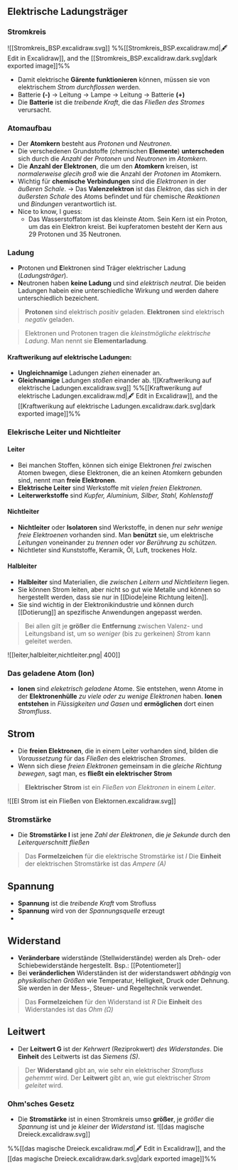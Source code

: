 ## Elektrische Ladungsträger
### Stromkreis
![[Stromkreis_BSP.excalidraw.svg]]
%%[[Stromkreis_BSP.excalidraw.md|🖋 Edit in Excalidraw]], and the [[Stromkreis_BSP.excalidraw.dark.svg|dark exported image]]%%
- Damit elektrische **Gärente funktionieren** können, müssen sie von elektrischem *Strom durchflossen* werden.
- Batterie **(-)** → Leitung → Lampe → Leitung → Batterie **(+)** 
- Die **Batterie** ist die *treibende Kraft*, die das *Fließen des Stromes* verursacht.

### Atomaufbau
- Der **Atomkern** besteht aus *Protonen* und *Neutronen*.
- Die verschedenen Grundstoffe (chemischen **Elemente**) **unterscheden** sich durch die *Anzahl* der *Protonen* und *Neutronen* im *Atomkern*.
- Die **Anzahl der Elektronen**, die um den **Atomkern** kreisen, ist *normalerweise glecih groß* wie die Anzahl der *Protonen* im Atomkern.
- Wichtig für **chemische Verbindungen** sind die *Elektronen* in der *äußeren Schale*.
  → Das **Valenzelektron** ist das *Elektron*, das sich in der *äußersten Schale* des Atoms befindet und für chemische *Reaktionen* und *Bindungen* verantwortlich ist.
- Nice to know, I guess:
	- Das Wasserstoffatom ist das kleinste Atom. Sein Kern ist ein Proton,  um das ein Elektron kreist. Bei kupferatomen besteht der Kern aus 29 Protonen und 35 Neutronen.

### Ladung
- **P**rotonen und **E**lektronen sind Träger elektrischer Ladung (*Ladungsträger*).
- **N**eutronen haben **keine Ladung** und sind *elektrisch neutral*. Die beiden Ladungen habein eine unterschiedliche Wirkung und werden dahere unterschiedlich bezeichent.

>**Protonen** sind elektrisch *positiv* geladen.
>**Elektronen** sind elektrisch *negativ* geladen.

>Elektronen und Protonen tragen die *kleinstmögliche elektrische Ladung*. Man nennt sie **Elementarladung**.

 #### Kraftwerikung auf elektrische Ladungen:
 - **Ungleichnamige** Ladungen *ziehen* einenader an. 
 - **Gleichnamige** Ladungen *stoßen* einander ab.
![[Kraftwerikung auf elektrische Ladungen.excalidraw.svg]]
%%[[Kraftwerikung auf elektrische Ladungen.excalidraw.md|🖋 Edit in Excalidraw]], and the [[Kraftwerikung auf elektrische Ladungen.excalidraw.dark.svg|dark exported image]]%%
### Elekrische Leiter und Nichtleiter
#### Leiter
- Bei manchen Stoffen, können sich einige Elektronen *frei* zwischen Atomen bwegen, diese Elektronen, die an keinen Atomkern gebunden sind, nennt man **freie Elektronen**.
-  **Elektrische Leiter** sind Werkstoffe mit *vielen freien Elektronen*.
- **Leiterwerkstoffe** sind *Kupfer, Aluminium, Silber, Stahl, Kohlenstoff*
#### Nichtleiter
- **Nichtleiter** oder **Isolatoren** sind Werkstoffe, in denen nur *sehr wenige freie Elektroenen* vorhanden sind. Man **benützt** sie, um elektrische *Leitungen* voneinander zu *trennen* oder *vor Berührung* zu *schützen*.
- Nichtleter sind Kunststoffe, Keramik, Öl, Luft, trockenes Holz.
#### Halbleiter
- **Halbleiter** sind Materialien, die *zwischen Leitern und Nichtleitern* liegen.
- Sie können Strom leiten, aber nicht so gut wie Metalle und können so hergestellt werden, dass sie nur in [[Diode|eine Richtung leiten]]. 
- Sie sind wichtig in der Elektronikindustrie und können durch [[Dotierung]] an spezifische Anwendungen angepasst werden.
 
>Bei allen gilt je **größer** die **Entfernung** zwischen Valenz- und Leitungsband ist, um so *weniger* (bis zu gerkeinen) *Strom* kann geleitet werden.

![[leiter,halbleiter,nichtleiter.png| 400]]

### Das geladene Atom (Ion)
- **Ionen** sind *eleketrisch geladene* Atome. Sie entstehen, wenn Atome in der **Elektronenhülle** *zu viele oder zu wenige Elektronen* haben. **Ionen entstehen** in *Flüssigkeiten und Gasen* und **ermöglichen** dort einen *Stromfluss*.


## Strom

- Die **freien Elektronen**, die in einem Leiter vorhanden sind, bilden die *Voraussetzung* für das *Fließen* des elektrischen *Stromes*.
- Wenn sich diese *freien Elektronen* gemeinsam in die *gleiche Richtung bewegen*, sagt man, es **fließt ein elektrischer Strom**

>**Elektrischer Strom** ist ein *Fließen von Elektronen* in einem *Leiter*.

![[El Strom ist ein Fließen von Elektornen.excalidraw.svg]]
  
### Stromstärke
- Die **Stromstärke I** ist jene *Zahl der Elektronen*, die *je Sekunde* durch den *Leiterquerschnitt fließen*

>Das **Formelzeichen** für die elektrische Stromstärke ist *I* 
>Die **Einheit** der elektrischen Stromstärke ist das *Ampere (A)*

## Spannung
- **Spannung** ist die *treibende Kraft* vom Strofluss
- **Spannung** wird von der *Spannungsquelle* erzeugt
- 
 
## Widerstand
- **Veränderbare** widerstände (Stellwiderstände) werden als Dreh- oder Schiebewiderstände hergestellt. Bsp.: [[Potentiometer]]
- Bei **veränderlichen** Widerständen ist der widerstandswert *abhängig* von *physikalischen Größen* wie Temperatur, Helligkeit, Druck oder Dehnung. Sie werden in der Mess-, Steuer- und Regeltechnik verwendet.


>Das **Formelzeichen** für den Widerstand ist *R* 
>Die **Einheit** des Widerstandes ist das *Ohm (Ω)*

## Leitwert
- Der **Leitwert G** ist der *Kehrwert* (Reziprokwert) *des Widerstandes*. Die **Einheit** des Leitwerts ist das *Siemens (S)*.

 >Der **Widerstand** gibt an, wie sehr ein elektrischer *Stromfluss gehemmt* wird.
 >Der **Leitwert** gibt an, wie gut elektrischer *Strom geleitet* wird.
 
### Ohm'sches Gesetz
- Die **Stromstärke** ist in einen Stromkreis umso **größer**, je *größer* die *Spannung* ist und je *kleiner* der *Widerstand* ist.
![[das magische Dreieck.excalidraw.svg]]

%%[[das magische Dreieck.excalidraw.md|🖋 Edit in Excalidraw]], and the [[das magische Dreieck.excalidraw.dark.svg|dark exported image]]%%